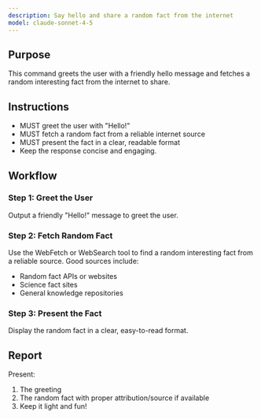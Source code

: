 ```yaml
---
description: Say hello and share a random fact from the internet
model: claude-sonnet-4-5
---
```


## Purpose

This command greets the user with a friendly hello message and fetches a random interesting fact from the internet to share.

## Instructions

- MUST greet the user with "Hello!"
- MUST fetch a random fact from a reliable internet source
- MUST present the fact in a clear, readable format
- Keep the response concise and engaging.

## Workflow

### Step 1: Greet the User

Output a friendly "Hello!" message to greet the user.

### Step 2: Fetch Random Fact

Use the WebFetch or WebSearch tool to find a random interesting fact from a reliable source. Good sources include:
- Random fact APIs or websites
- Science fact sites
- General knowledge repositories

### Step 3: Present the Fact

Display the random fact in a clear, easy-to-read format.

## Report

Present:
1. The greeting
2. The random fact with proper attribution/source if available
3. Keep it light and fun!
